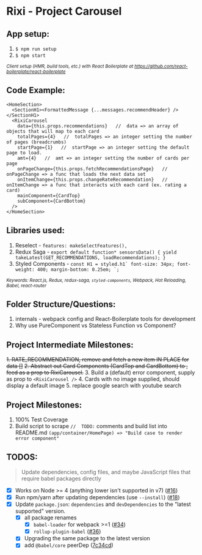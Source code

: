 # Rixi - Project Carousel

## App setup:
1. `$ npm run setup`
2. `$ npm start`

<sub><i>Client setup (HMR, build tools, etc.) with React Boilerplate at https://github.com/react-boilerplate/react-boilerplate</i></sub>

## Code Example:
```
<HomeSection>
  <SectionH1><FormattedMessage {...messages.recommendHeader} /></SectionH1>
  <RixiCarousel
    data={this.props.recommendations}   //  data => an array of objects that will map to each card
    totalPages={4}   //  totalPages => an integer setting the number of pages (breadcrumbs)
    startPage={1}   //  startPage => an integer setting the default page to load.
    amt={4}   //  amt => an integer setting the number of cards per page
    onPageChange={this.props.fetchRecommendationsPage}   //  onPageChange => a func that loads the next data set
    onItemChange={this.props.changeRateRecommendation}   //  onItemChange => a func that interacts with each card (ex. rating a card)
    mainComponent={CardTop}
    subComponent={CardBottom}
  />
</HomeSection>
```

## Libraries used:
1. Reselect - `features: makeSelectFeatures(),`
2. Redux Saga - ```export default function* sensorsData() {
  yield takeLatest(GET_RECOMMENDATIONS, loadRecommendations); }```
3. Styled Components - ```const H1 = styled.h1`
  font-size: 34px;
  font-weight: 400;
  margin-bottom: 0.25em;
  `;```

<sub><i>Keywords: React.js, Redux, redux-saga, `styled-components`, Webpack, Hot Reloading, Babel, react-router</i></sub>

## Folder Structure/Questions:
1. internals - webpack config and React-Boilerplate tools for development
2. Why use PureComponent vs Stateless Function vs Component?

## Project Intermediate Milestones:
~~1. RATE_RECOMMENDATION, remove and fetch a new item IN PLACE for data []~~
~~2. Abstract out Card Components (CardTop and CardBottom) to <HomePage />, feed as a prop to RixiCarousel.~~
3. Build a (default) error component, supply as prop to `<RixiCarousel />`
4. Cards with no image supplied, should display a default image
5. replace google search with youtube search

## Project Milestones:
1. 100% Test Coverage
2. Build script to scrape `//  TODO:` comments and build list into README.md  `(app/container/HomePage) => "Build case to render error component" `

## TODOS:

> Update dependencies, config files, and maybe JavaScript files that require babel packages directly

- [x] Works on Node >= 4 (anything lower isn't supported in v7) ([#16](https://github.com/babel/babel-upgrade/pull/16))
- [x] Run npm/yarn after updating dependencies (use `--install`) ([#18](https://github.com/babel/babel-upgrade/pull/18))
- [x] Update `package.json`: `dependencies` and `devDependencies` to the "latest supported" version.
  - [x] all package renames
    - [x] `babel-loader` for webpack >=1 ([#34](https://github.com/babel/babel-upgrade/pull/34))
    - [x] `rollup-plugin-babel` ([#36](https://github.com/babel/babel-upgrade/pull/36))
  - [x] Upgrading the same package to the latest version
  - [x] add `@babel/core` peerDep ([7c34cd](https://github.com/babel/babel-upgrade/commit/7c34cdf318ecbb8a916e7a8ee5c2cfbad7d8d8d0))
